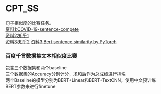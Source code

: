 # CPT_SS
句子相似度的比赛任务。  
[资料1:COVID-19-sentence-compete](https://github.com/yechens/COVID-19-sentence-pair)   
[资料2:知乎1](https://www.zhihu.com/question/354129879/answer/1015466495)  
[资料3:知乎2](https://www.zhihu.com/question/354129879/answer/1357885214) 
[资料3:Bert sentence similarity by PyTorch]( https://github.com/lonePatient/bert-sentence-similarity-pytorch)
### 百度千言数据集文本相似度比赛
包含三个数据集和两个baseline</br>
三个数据集的Accuracy分别计分，求和后作为总成绩进行排名</br>
两个Baseline的模型分别为BERT+Linear和BERT+TextCNN，使用中文预训练BERT参数来进行finetune</br>
